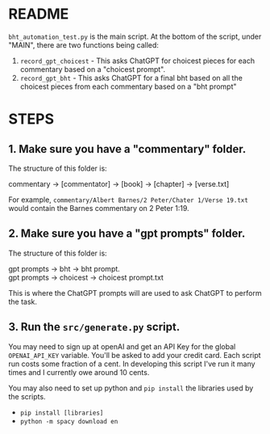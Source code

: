 # README

`bht_automation_test.py` is the main script. At the bottom of the script, under "MAIN", there are two functions being called:

1. `record_gpt_choicest` - This asks ChatGPT for choicest pieces for each commentary based on a "choicest prompt".
2. `record_gpt_bht` - This asks ChatGPT for a final bht based on all the choicest pieces from each commentary based on a "bht prompt"

# STEPS
## 1. Make sure you have a "commentary" folder. 
The structure of this folder is:

commentary -> [commentator] -> [book] -> [chapter] -> [verse.txt]

For example,
`commentary/Albert Barnes/2 Peter/Chater 1/Verse 19.txt` would contain the Barnes commentary on 2 Peter 1:19. 

## 2. Make sure you have a "gpt prompts" folder.
The structure of this folder is:

gpt prompts -> bht -> bht prompt.\
gpt prompts -> choicest -> choicest prompt.txt

This is where the ChatGPT prompts will are used to ask ChatGPT to perform the task.

## 3. Run the `src/generate.py` script.
You may need to sign up at openAI and get an API Key for the global `OPENAI_API_KEY` variable. You'll be asked to add your credit card. Each script run costs some fraction of a cent. In developing this script I've run it many times and I currently owe around 10 cents. 

You may also need to set up python and `pip install` the libraries used by the scripts.
- `pip install [libraries]`
- `python -m spacy download en`
